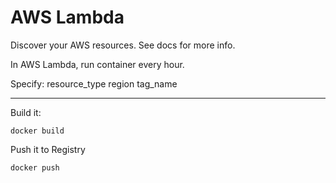 # AWS Lambda

Discover your AWS resources. See docs for more info.

In AWS Lambda, run container every hour.

Specify:
resource_type
region
tag_name

---

Build it:
```
docker build
```

Push it to Registry
```
docker push
```

